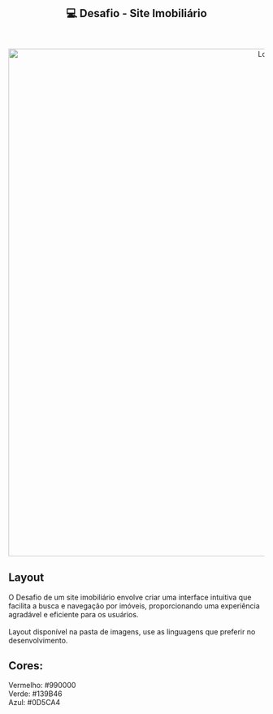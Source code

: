 <h2 align="center"> 💻 Desafio - Site Imobiliário</h2> 




<br />
<p align="center">
    <img src="https://github.com/Sara01romao/layout-site-imobiliario/assets/46323667/e8bc8a53-1ed7-4528-96cc-fbe093fcee95" alt="Logo" width="1000">
    

 <br />
 
</p>

## Layout 

O Desafio de um site imobiliário envolve criar uma interface intuitiva que facilita a busca e navegação por imóveis, proporcionando uma experiência agradável e eficiente para os usuários.<br><br>
Layout disponível na pasta de imagens, use as linguagens que preferir no desenvolvimento. 

## Cores:
Vermelho: #990000<br>
Verde: #139B46<br>
Azul: #0D5CA4
